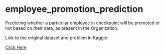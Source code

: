 # employee_promotion_prediction
Predicting whether a particular employee in checkpoint will be promoted or not based on their data, as present in the Organization.

Link to the original dataset and problem in Kaggle:

<a href="https://www.kaggle.com/datasets/arashnic/hr-ana"> Click Here </a>
